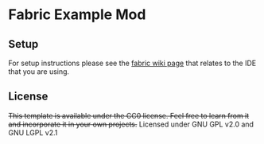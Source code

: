 # Fabric Example Mod

## Setup

For setup instructions please see the [fabric wiki page](https://fabricmc.net/wiki/tutorial:setup) that relates to the IDE that you are using.

## License

~~This template is available under the CC0 license. Feel free to learn from it and incorporate it in your own projects.~~
Licensed under GNU GPL v2.0 and GNU LGPL v2.1
